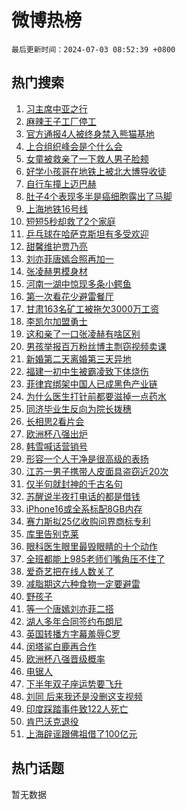 # 微博热榜

`最后更新时间：2024-07-03 08:52:39 +0800`

## 热门搜索

1. [习主席中亚之行](https://m.weibo.cn/search?containerid=100103type%3D1%26t%3D10%26q%3D%23%E4%B9%A0%E4%B8%BB%E5%B8%AD%E4%B8%AD%E4%BA%9A%E4%B9%8B%E8%A1%8C%23&stream_entry_id=51&isnewpage=1&extparam=seat%3D1%26cate%3D10103%26stream_entry_id%3D51%26pos%3D0%26q%3D%2523%25E4%25B9%25A0%25E4%25B8%25BB%25E5%25B8%25AD%25E4%25B8%25AD%25E4%25BA%259A%25E4%25B9%258B%25E8%25A1%258C%2523%26dgr%3D0%26filter_type%3Drealtimehot%26c_type%3D51%26display_time%3D1719967958%26pre_seqid%3D1719967958101023184104)
1. [麻辣王子工厂停工](https://m.weibo.cn/search?containerid=100103type%3D1%26t%3D10%26q%3D%23%E9%BA%BB%E8%BE%A3%E7%8E%8B%E5%AD%90%E5%B7%A5%E5%8E%82%E5%81%9C%E5%B7%A5%23&stream_entry_id=31&isnewpage=1&extparam=seat%3D1%26band_rank%3D1%26flag%3D2%26realpos%3D1%26q%3D%2523%25E9%25BA%25BB%25E8%25BE%25A3%25E7%258E%258B%25E5%25AD%2590%25E5%25B7%25A5%25E5%258E%2582%25E5%2581%259C%25E5%25B7%25A5%2523%26c_type%3D31%26cate%3D5001%26pos%3D0%26stream_entry_id%3D31%26filter_type%3Drealtimehot%26dgr%3D0%26lcate%3D5001%26display_time%3D1719967958%26pre_seqid%3D1719967958101023184104)
1. [官方通报4人被终身禁入熊猫基地](https://m.weibo.cn/search?containerid=100103type%3D1%26t%3D10%26q%3D%23%E5%AE%98%E6%96%B9%E9%80%9A%E6%8A%A54%E4%BA%BA%E8%A2%AB%E7%BB%88%E8%BA%AB%E7%A6%81%E5%85%A5%E7%86%8A%E7%8C%AB%E5%9F%BA%E5%9C%B0%23&stream_entry_id=31&isnewpage=1&extparam=seat%3D1%26band_rank%3D2%26flag%3D1%26realpos%3D2%26q%3D%2523%25E5%25AE%2598%25E6%2596%25B9%25E9%2580%259A%25E6%258A%25A54%25E4%25BA%25BA%25E8%25A2%25AB%25E7%25BB%2588%25E8%25BA%25AB%25E7%25A6%2581%25E5%2585%25A5%25E7%2586%258A%25E7%258C%25AB%25E5%259F%25BA%25E5%259C%25B0%2523%26c_type%3D31%26cate%3D5001%26pos%3D1%26stream_entry_id%3D31%26filter_type%3Drealtimehot%26dgr%3D0%26lcate%3D5001%26display_time%3D1719967958%26pre_seqid%3D1719967958101023184104)
1. [上合组织峰会是个什么会](https://m.weibo.cn/search?containerid=100103type%3D1%26t%3D10%26q%3D%23%E4%B8%8A%E5%90%88%E7%BB%84%E7%BB%87%E5%B3%B0%E4%BC%9A%E6%98%AF%E4%B8%AA%E4%BB%80%E4%B9%88%E4%BC%9A%23&stream_entry_id=31&isnewpage=1&extparam=seat%3D1%26band_rank%3D3%26flag%3D0%26realpos%3D3%26q%3D%2523%25E4%25B8%258A%25E5%2590%2588%25E7%25BB%2584%25E7%25BB%2587%25E5%25B3%25B0%25E4%25BC%259A%25E6%2598%25AF%25E4%25B8%25AA%25E4%25BB%2580%25E4%25B9%2588%25E4%25BC%259A%2523%26c_type%3D31%26cate%3D5001%26pos%3D2%26stream_entry_id%3D31%26filter_type%3Drealtimehot%26dgr%3D0%26lcate%3D5001%26display_time%3D1719967958%26pre_seqid%3D1719967958101023184104)
1. [女童被救亲了一下救人男子脸颊](https://m.weibo.cn/search?containerid=100103type%3D1%26t%3D10%26q%3D%23%E5%A5%B3%E7%AB%A5%E8%A2%AB%E6%95%91%E4%BA%B2%E4%BA%86%E4%B8%80%E4%B8%8B%E6%95%91%E4%BA%BA%E7%94%B7%E5%AD%90%E8%84%B8%E9%A2%8A%23&stream_entry_id=31&isnewpage=1&extparam=seat%3D1%26band_rank%3D4%26flag%3D32768%26realpos%3D4%26q%3D%2523%25E5%25A5%25B3%25E7%25AB%25A5%25E8%25A2%25AB%25E6%2595%2591%25E4%25BA%25B2%25E4%25BA%2586%25E4%25B8%2580%25E4%25B8%258B%25E6%2595%2591%25E4%25BA%25BA%25E7%2594%25B7%25E5%25AD%2590%25E8%2584%25B8%25E9%25A2%258A%2523%26c_type%3D31%26cate%3D5001%26pos%3D3%26stream_entry_id%3D31%26filter_type%3Drealtimehot%26dgr%3D0%26lcate%3D5001%26display_time%3D1719967958%26pre_seqid%3D1719967958101023184104)
1. [好学小孩哥在地铁上被北大博导收徒](https://m.weibo.cn/search?containerid=100103type%3D1%26t%3D10%26q%3D%23%E5%A5%BD%E5%AD%A6%E5%B0%8F%E5%AD%A9%E5%93%A5%E5%9C%A8%E5%9C%B0%E9%93%81%E4%B8%8A%E8%A2%AB%E5%8C%97%E5%A4%A7%E5%8D%9A%E5%AF%BC%E6%94%B6%E5%BE%92%23&stream_entry_id=31&isnewpage=1&extparam=seat%3D1%26band_rank%3D5%26flag%3D32768%26realpos%3D5%26q%3D%2523%25E5%25A5%25BD%25E5%25AD%25A6%25E5%25B0%258F%25E5%25AD%25A9%25E5%2593%25A5%25E5%259C%25A8%25E5%259C%25B0%25E9%2593%2581%25E4%25B8%258A%25E8%25A2%25AB%25E5%258C%2597%25E5%25A4%25A7%25E5%258D%259A%25E5%25AF%25BC%25E6%2594%25B6%25E5%25BE%2592%2523%26c_type%3D31%26cate%3D5001%26pos%3D4%26stream_entry_id%3D31%26filter_type%3Drealtimehot%26dgr%3D0%26lcate%3D5001%26display_time%3D1719967958%26pre_seqid%3D1719967958101023184104)
1. [自行车撞上迈巴赫](https://m.weibo.cn/search?containerid=100103type%3D1%26t%3D10%26q%3D%23%E8%87%AA%E8%A1%8C%E8%BD%A6%E6%92%9E%E4%B8%8A%E8%BF%88%E5%B7%B4%E8%B5%AB%23&stream_entry_id=31&isnewpage=1&extparam=seat%3D1%26band_rank%3D6%26flag%3D2%26realpos%3D6%26q%3D%2523%25E8%2587%25AA%25E8%25A1%258C%25E8%25BD%25A6%25E6%2592%259E%25E4%25B8%258A%25E8%25BF%2588%25E5%25B7%25B4%25E8%25B5%25AB%2523%26c_type%3D31%26cate%3D5001%26pos%3D5%26stream_entry_id%3D31%26filter_type%3Drealtimehot%26dgr%3D0%26lcate%3D5001%26display_time%3D1719967958%26pre_seqid%3D1719967958101023184104)
1. [肚子4个表现多半是癌细胞露出了马脚](https://m.weibo.cn/search?containerid=100103type%3D1%26t%3D10%26q%3D%23%E8%82%9A%E5%AD%904%E4%B8%AA%E8%A1%A8%E7%8E%B0%E5%A4%9A%E5%8D%8A%E6%98%AF%E7%99%8C%E7%BB%86%E8%83%9E%E9%9C%B2%E5%87%BA%E4%BA%86%E9%A9%AC%E8%84%9A%23&stream_entry_id=31&isnewpage=1&extparam=seat%3D1%26band_rank%3D7%26flag%3D2%26realpos%3D7%26q%3D%2523%25E8%2582%259A%25E5%25AD%25904%25E4%25B8%25AA%25E8%25A1%25A8%25E7%258E%25B0%25E5%25A4%259A%25E5%258D%258A%25E6%2598%25AF%25E7%2599%258C%25E7%25BB%2586%25E8%2583%259E%25E9%259C%25B2%25E5%2587%25BA%25E4%25BA%2586%25E9%25A9%25AC%25E8%2584%259A%2523%26c_type%3D31%26cate%3D5001%26pos%3D6%26stream_entry_id%3D31%26filter_type%3Drealtimehot%26dgr%3D0%26lcate%3D5001%26display_time%3D1719967958%26pre_seqid%3D1719967958101023184104)
1. [上海地铁16号线](https://m.weibo.cn/search?containerid=100103type%3D1%26t%3D10%26q%3D%23%E4%B8%8A%E6%B5%B7%E5%9C%B0%E9%93%8116%E5%8F%B7%E7%BA%BF%23&stream_entry_id=31&isnewpage=1&extparam=seat%3D1%26band_rank%3D8%26flag%3D1%26realpos%3D8%26q%3D%2523%25E4%25B8%258A%25E6%25B5%25B7%25E5%259C%25B0%25E9%2593%258116%25E5%258F%25B7%25E7%25BA%25BF%2523%26c_type%3D31%26cate%3D5001%26pos%3D7%26stream_entry_id%3D31%26filter_type%3Drealtimehot%26dgr%3D0%26lcate%3D5001%26display_time%3D1719967958%26pre_seqid%3D1719967958101023184104)
1. [短短5秒却救了2个家庭](https://m.weibo.cn/search?containerid=100103type%3D1%26t%3D10%26q%3D%23%E7%9F%AD%E7%9F%AD5%E7%A7%92%E5%8D%B4%E6%95%91%E4%BA%862%E4%B8%AA%E5%AE%B6%E5%BA%AD%23&stream_entry_id=31&isnewpage=1&extparam=seat%3D1%26band_rank%3D9%26flag%3D32768%26realpos%3D9%26q%3D%2523%25E7%259F%25AD%25E7%259F%25AD5%25E7%25A7%2592%25E5%258D%25B4%25E6%2595%2591%25E4%25BA%25862%25E4%25B8%25AA%25E5%25AE%25B6%25E5%25BA%25AD%2523%26c_type%3D31%26cate%3D5001%26pos%3D8%26stream_entry_id%3D31%26filter_type%3Drealtimehot%26dgr%3D0%26lcate%3D5001%26display_time%3D1719967958%26pre_seqid%3D1719967958101023184104)
1. [乒乓球在哈萨克斯坦有多受欢迎](https://m.weibo.cn/search?containerid=100103type%3D1%26t%3D10%26q%3D%23%E4%B9%92%E4%B9%93%E7%90%83%E5%9C%A8%E5%93%88%E8%90%A8%E5%85%8B%E6%96%AF%E5%9D%A6%E6%9C%89%E5%A4%9A%E5%8F%97%E6%AC%A2%E8%BF%8E%23&stream_entry_id=31&isnewpage=1&extparam=seat%3D1%26band_rank%3D10%26flag%3D1%26realpos%3D10%26q%3D%2523%25E4%25B9%2592%25E4%25B9%2593%25E7%2590%2583%25E5%259C%25A8%25E5%2593%2588%25E8%2590%25A8%25E5%2585%258B%25E6%2596%25AF%25E5%259D%25A6%25E6%259C%2589%25E5%25A4%259A%25E5%258F%2597%25E6%25AC%25A2%25E8%25BF%258E%2523%26c_type%3D31%26cate%3D5001%26pos%3D9%26stream_entry_id%3D31%26filter_type%3Drealtimehot%26dgr%3D0%26lcate%3D5001%26display_time%3D1719967958%26pre_seqid%3D1719967958101023184104)
1. [甜馨维护贾乃亮](https://m.weibo.cn/search?containerid=100103type%3D1%26t%3D10%26q%3D%23%E7%94%9C%E9%A6%A8%E7%BB%B4%E6%8A%A4%E8%B4%BE%E4%B9%83%E4%BA%AE%23&stream_entry_id=31&isnewpage=1&extparam=seat%3D1%26band_rank%3D11%26flag%3D1%26realpos%3D11%26q%3D%2523%25E7%2594%259C%25E9%25A6%25A8%25E7%25BB%25B4%25E6%258A%25A4%25E8%25B4%25BE%25E4%25B9%2583%25E4%25BA%25AE%2523%26c_type%3D31%26cate%3D5001%26pos%3D10%26stream_entry_id%3D31%26filter_type%3Drealtimehot%26dgr%3D0%26lcate%3D5001%26display_time%3D1719967958%26pre_seqid%3D1719967958101023184104)
1. [刘亦菲唐嫣合照再加一](https://m.weibo.cn/search?containerid=100103type%3D1%26t%3D10%26q%3D%23%E5%88%98%E4%BA%A6%E8%8F%B2%E5%94%90%E5%AB%A3%E5%90%88%E7%85%A7%E5%86%8D%E5%8A%A0%E4%B8%80%23&stream_entry_id=31&isnewpage=1&extparam=seat%3D1%26band_rank%3D12%26flag%3D0%26realpos%3D12%26q%3D%2523%25E5%2588%2598%25E4%25BA%25A6%25E8%258F%25B2%25E5%2594%2590%25E5%25AB%25A3%25E5%2590%2588%25E7%2585%25A7%25E5%2586%258D%25E5%258A%25A0%25E4%25B8%2580%2523%26c_type%3D31%26cate%3D5001%26pos%3D11%26stream_entry_id%3D31%26filter_type%3Drealtimehot%26dgr%3D0%26lcate%3D5001%26display_time%3D1719967958%26pre_seqid%3D1719967958101023184104)
1. [张凌赫男模身材](https://m.weibo.cn/search?containerid=100103type%3D1%26t%3D10%26q%3D%23%E5%BC%A0%E5%87%8C%E8%B5%AB%E7%94%B7%E6%A8%A1%E8%BA%AB%E6%9D%90%23&stream_entry_id=31&isnewpage=1&extparam=seat%3D1%26band_rank%3D13%26flag%3D1%26realpos%3D13%26q%3D%2523%25E5%25BC%25A0%25E5%2587%258C%25E8%25B5%25AB%25E7%2594%25B7%25E6%25A8%25A1%25E8%25BA%25AB%25E6%259D%2590%2523%26c_type%3D31%26cate%3D5001%26pos%3D12%26stream_entry_id%3D31%26filter_type%3Drealtimehot%26dgr%3D0%26lcate%3D5001%26display_time%3D1719967958%26pre_seqid%3D1719967958101023184104)
1. [河南一湖中惊现多条小鳄鱼](https://m.weibo.cn/search?containerid=100103type%3D1%26t%3D10%26q%3D%23%E6%B2%B3%E5%8D%97%E4%B8%80%E6%B9%96%E4%B8%AD%E6%83%8A%E7%8E%B0%E5%A4%9A%E6%9D%A1%E5%B0%8F%E9%B3%84%E9%B1%BC%23&stream_entry_id=31&isnewpage=1&extparam=seat%3D1%26band_rank%3D14%26flag%3D1%26realpos%3D14%26q%3D%2523%25E6%25B2%25B3%25E5%258D%2597%25E4%25B8%2580%25E6%25B9%2596%25E4%25B8%25AD%25E6%2583%258A%25E7%258E%25B0%25E5%25A4%259A%25E6%259D%25A1%25E5%25B0%258F%25E9%25B3%2584%25E9%25B1%25BC%2523%26c_type%3D31%26cate%3D5001%26pos%3D13%26stream_entry_id%3D31%26filter_type%3Drealtimehot%26dgr%3D0%26lcate%3D5001%26display_time%3D1719967958%26pre_seqid%3D1719967958101023184104)
1. [第一次看花少避雷餐厅](https://m.weibo.cn/search?containerid=100103type%3D1%26t%3D10%26q%3D%E7%AC%AC%E4%B8%80%E6%AC%A1%E7%9C%8B%E8%8A%B1%E5%B0%91%E9%81%BF%E9%9B%B7%E9%A4%90%E5%8E%85&stream_entry_id=31&isnewpage=1&extparam=seat%3D1%26band_rank%3D15%26flag%3D2%26realpos%3D15%26q%3D%25E7%25AC%25AC%25E4%25B8%2580%25E6%25AC%25A1%25E7%259C%258B%25E8%258A%25B1%25E5%25B0%2591%25E9%2581%25BF%25E9%259B%25B7%25E9%25A4%2590%25E5%258E%2585%26c_type%3D31%26cate%3D5001%26pos%3D14%26stream_entry_id%3D31%26filter_type%3Drealtimehot%26dgr%3D0%26lcate%3D5001%26display_time%3D1719967958%26pre_seqid%3D1719967958101023184104)
1. [甘肃163名矿工被拖欠3000万工资](https://m.weibo.cn/search?containerid=100103type%3D1%26t%3D10%26q%3D%23%E7%94%98%E8%82%83163%E5%90%8D%E7%9F%BF%E5%B7%A5%E8%A2%AB%E6%8B%96%E6%AC%A03000%E4%B8%87%E5%B7%A5%E8%B5%84%23&stream_entry_id=31&isnewpage=1&extparam=seat%3D1%26band_rank%3D16%26flag%3D0%26realpos%3D16%26q%3D%2523%25E7%2594%2598%25E8%2582%2583163%25E5%2590%258D%25E7%259F%25BF%25E5%25B7%25A5%25E8%25A2%25AB%25E6%258B%2596%25E6%25AC%25A03000%25E4%25B8%2587%25E5%25B7%25A5%25E8%25B5%2584%2523%26c_type%3D31%26cate%3D5001%26pos%3D15%26stream_entry_id%3D31%26filter_type%3Drealtimehot%26dgr%3D0%26lcate%3D5001%26display_time%3D1719967958%26pre_seqid%3D1719967958101023184104)
1. [李凯尔加盟勇士](https://m.weibo.cn/search?containerid=100103type%3D1%26t%3D10%26q%3D%23%E6%9D%8E%E5%87%AF%E5%B0%94%E5%8A%A0%E7%9B%9F%E5%8B%87%E5%A3%AB%23&stream_entry_id=31&isnewpage=1&extparam=seat%3D1%26band_rank%3D17%26flag%3D1%26realpos%3D17%26q%3D%2523%25E6%259D%258E%25E5%2587%25AF%25E5%25B0%2594%25E5%258A%25A0%25E7%259B%259F%25E5%258B%2587%25E5%25A3%25AB%2523%26c_type%3D31%26cate%3D5001%26pos%3D16%26stream_entry_id%3D31%26filter_type%3Drealtimehot%26dgr%3D0%26lcate%3D5001%26display_time%3D1719967958%26pre_seqid%3D1719967958101023184104)
1. [这和亲了一口张凌赫有啥区别](https://m.weibo.cn/search?containerid=100103type%3D1%26t%3D10%26q%3D%E8%BF%99%E5%92%8C%E4%BA%B2%E4%BA%86%E4%B8%80%E5%8F%A3%E5%BC%A0%E5%87%8C%E8%B5%AB%E6%9C%89%E5%95%A5%E5%8C%BA%E5%88%AB&stream_entry_id=31&isnewpage=1&extparam=seat%3D1%26band_rank%3D18%26flag%3D2%26realpos%3D18%26q%3D%25E8%25BF%2599%25E5%2592%258C%25E4%25BA%25B2%25E4%25BA%2586%25E4%25B8%2580%25E5%258F%25A3%25E5%25BC%25A0%25E5%2587%258C%25E8%25B5%25AB%25E6%259C%2589%25E5%2595%25A5%25E5%258C%25BA%25E5%2588%25AB%26c_type%3D31%26cate%3D5001%26pos%3D17%26stream_entry_id%3D31%26filter_type%3Drealtimehot%26dgr%3D0%26lcate%3D5001%26display_time%3D1719967958%26pre_seqid%3D1719967958101023184104)
1. [男孩举报百万粉丝博主剽窃视频卖课](https://m.weibo.cn/search?containerid=100103type%3D1%26t%3D10%26q%3D%23%E7%94%B7%E5%AD%A9%E4%B8%BE%E6%8A%A5%E7%99%BE%E4%B8%87%E7%B2%89%E4%B8%9D%E5%8D%9A%E4%B8%BB%E5%89%BD%E7%AA%83%E8%A7%86%E9%A2%91%E5%8D%96%E8%AF%BE%23&stream_entry_id=31&isnewpage=1&extparam=seat%3D1%26band_rank%3D19%26flag%3D0%26realpos%3D19%26q%3D%2523%25E7%2594%25B7%25E5%25AD%25A9%25E4%25B8%25BE%25E6%258A%25A5%25E7%2599%25BE%25E4%25B8%2587%25E7%25B2%2589%25E4%25B8%259D%25E5%258D%259A%25E4%25B8%25BB%25E5%2589%25BD%25E7%25AA%2583%25E8%25A7%2586%25E9%25A2%2591%25E5%258D%2596%25E8%25AF%25BE%2523%26c_type%3D31%26cate%3D5001%26pos%3D18%26stream_entry_id%3D31%26filter_type%3Drealtimehot%26dgr%3D0%26lcate%3D5001%26display_time%3D1719967958%26pre_seqid%3D1719967958101023184104)
1. [新婚第二天离婚第三天异地](https://m.weibo.cn/search?containerid=100103type%3D1%26t%3D10%26q%3D%23%E6%96%B0%E5%A9%9A%E7%AC%AC%E4%BA%8C%E5%A4%A9%E7%A6%BB%E5%A9%9A%E7%AC%AC%E4%B8%89%E5%A4%A9%E5%BC%82%E5%9C%B0%23&stream_entry_id=31&isnewpage=1&extparam=seat%3D1%26band_rank%3D20%26flag%3D2%26realpos%3D20%26q%3D%2523%25E6%2596%25B0%25E5%25A9%259A%25E7%25AC%25AC%25E4%25BA%258C%25E5%25A4%25A9%25E7%25A6%25BB%25E5%25A9%259A%25E7%25AC%25AC%25E4%25B8%2589%25E5%25A4%25A9%25E5%25BC%2582%25E5%259C%25B0%2523%26c_type%3D31%26cate%3D5001%26pos%3D19%26stream_entry_id%3D31%26filter_type%3Drealtimehot%26dgr%3D0%26lcate%3D5001%26display_time%3D1719967958%26pre_seqid%3D1719967958101023184104)
1. [福建一初中生被霸凌致下体烧伤](https://m.weibo.cn/search?containerid=100103type%3D1%26t%3D10%26q%3D%23%E7%A6%8F%E5%BB%BA%E4%B8%80%E5%88%9D%E4%B8%AD%E7%94%9F%E8%A2%AB%E9%9C%B8%E5%87%8C%E8%87%B4%E4%B8%8B%E4%BD%93%E7%83%A7%E4%BC%A4%23&stream_entry_id=31&isnewpage=1&extparam=seat%3D1%26band_rank%3D21%26flag%3D1%26realpos%3D21%26q%3D%2523%25E7%25A6%258F%25E5%25BB%25BA%25E4%25B8%2580%25E5%2588%259D%25E4%25B8%25AD%25E7%2594%259F%25E8%25A2%25AB%25E9%259C%25B8%25E5%2587%258C%25E8%2587%25B4%25E4%25B8%258B%25E4%25BD%2593%25E7%2583%25A7%25E4%25BC%25A4%2523%26c_type%3D31%26cate%3D5001%26pos%3D20%26stream_entry_id%3D31%26filter_type%3Drealtimehot%26dgr%3D0%26lcate%3D5001%26display_time%3D1719967958%26pre_seqid%3D1719967958101023184104)
1. [菲律宾绑架中国人已成黑色产业链](https://m.weibo.cn/search?containerid=100103type%3D1%26t%3D10%26q%3D%23%E8%8F%B2%E5%BE%8B%E5%AE%BE%E7%BB%91%E6%9E%B6%E4%B8%AD%E5%9B%BD%E4%BA%BA%E5%B7%B2%E6%88%90%E9%BB%91%E8%89%B2%E4%BA%A7%E4%B8%9A%E9%93%BE%23&stream_entry_id=31&isnewpage=1&extparam=seat%3D1%26band_rank%3D22%26flag%3D2%26realpos%3D22%26q%3D%2523%25E8%258F%25B2%25E5%25BE%258B%25E5%25AE%25BE%25E7%25BB%2591%25E6%259E%25B6%25E4%25B8%25AD%25E5%259B%25BD%25E4%25BA%25BA%25E5%25B7%25B2%25E6%2588%2590%25E9%25BB%2591%25E8%2589%25B2%25E4%25BA%25A7%25E4%25B8%259A%25E9%2593%25BE%2523%26c_type%3D31%26cate%3D5001%26pos%3D21%26stream_entry_id%3D31%26filter_type%3Drealtimehot%26dgr%3D0%26lcate%3D5001%26display_time%3D1719967958%26pre_seqid%3D1719967958101023184104)
1. [为什么医生打针前都要滋掉一点药水](https://m.weibo.cn/search?containerid=100103type%3D1%26t%3D10%26q%3D%23%E4%B8%BA%E4%BB%80%E4%B9%88%E5%8C%BB%E7%94%9F%E6%89%93%E9%92%88%E5%89%8D%E9%83%BD%E8%A6%81%E6%BB%8B%E6%8E%89%E4%B8%80%E7%82%B9%E8%8D%AF%E6%B0%B4%23&stream_entry_id=31&isnewpage=1&extparam=seat%3D1%26band_rank%3D23%26flag%3D0%26realpos%3D23%26q%3D%2523%25E4%25B8%25BA%25E4%25BB%2580%25E4%25B9%2588%25E5%258C%25BB%25E7%2594%259F%25E6%2589%2593%25E9%2592%2588%25E5%2589%258D%25E9%2583%25BD%25E8%25A6%2581%25E6%25BB%258B%25E6%258E%2589%25E4%25B8%2580%25E7%2582%25B9%25E8%258D%25AF%25E6%25B0%25B4%2523%26c_type%3D31%26cate%3D5001%26pos%3D22%26stream_entry_id%3D31%26filter_type%3Drealtimehot%26dgr%3D0%26lcate%3D5001%26display_time%3D1719967958%26pre_seqid%3D1719967958101023184104)
1. [同济毕业生反向为院长拨穗](https://m.weibo.cn/search?containerid=100103type%3D1%26t%3D10%26q%3D%23%E5%90%8C%E6%B5%8E%E6%AF%95%E4%B8%9A%E7%94%9F%E5%8F%8D%E5%90%91%E4%B8%BA%E9%99%A2%E9%95%BF%E6%8B%A8%E7%A9%97%23&stream_entry_id=31&isnewpage=1&extparam=seat%3D1%26band_rank%3D24%26flag%3D32768%26realpos%3D24%26q%3D%2523%25E5%2590%258C%25E6%25B5%258E%25E6%25AF%2595%25E4%25B8%259A%25E7%2594%259F%25E5%258F%258D%25E5%2590%2591%25E4%25B8%25BA%25E9%2599%25A2%25E9%2595%25BF%25E6%258B%25A8%25E7%25A9%2597%2523%26c_type%3D31%26cate%3D5001%26pos%3D23%26stream_entry_id%3D31%26filter_type%3Drealtimehot%26dgr%3D0%26lcate%3D5001%26display_time%3D1719967958%26pre_seqid%3D1719967958101023184104)
1. [长相思2看片会](https://m.weibo.cn/search?containerid=100103type%3D1%26t%3D10%26q%3D%23%E9%95%BF%E7%9B%B8%E6%80%9D2%E7%9C%8B%E7%89%87%E4%BC%9A%23&stream_entry_id=31&isnewpage=1&extparam=seat%3D1%26band_rank%3D25%26flag%3D1%26realpos%3D25%26q%3D%2523%25E9%2595%25BF%25E7%259B%25B8%25E6%2580%259D2%25E7%259C%258B%25E7%2589%2587%25E4%25BC%259A%2523%26c_type%3D31%26cate%3D5001%26pos%3D24%26stream_entry_id%3D31%26filter_type%3Drealtimehot%26dgr%3D0%26lcate%3D5001%26display_time%3D1719967958%26pre_seqid%3D1719967958101023184104)
1. [欧洲杯八强出炉](https://m.weibo.cn/search?containerid=100103type%3D1%26t%3D10%26q%3D%23%E6%AC%A7%E6%B4%B2%E6%9D%AF%E5%85%AB%E5%BC%BA%E5%87%BA%E7%82%89%23&stream_entry_id=31&isnewpage=1&extparam=seat%3D1%26band_rank%3D26%26flag%3D0%26realpos%3D26%26q%3D%2523%25E6%25AC%25A7%25E6%25B4%25B2%25E6%259D%25AF%25E5%2585%25AB%25E5%25BC%25BA%25E5%2587%25BA%25E7%2582%2589%2523%26c_type%3D31%26cate%3D5001%26pos%3D25%26stream_entry_id%3D31%26filter_type%3Drealtimehot%26dgr%3D0%26lcate%3D5001%26display_time%3D1719967958%26pre_seqid%3D1719967958101023184104)
1. [韩雪喊话营销号](https://m.weibo.cn/search?containerid=100103type%3D1%26t%3D10%26q%3D%23%E9%9F%A9%E9%9B%AA%E5%96%8A%E8%AF%9D%E8%90%A5%E9%94%80%E5%8F%B7%23&stream_entry_id=31&isnewpage=1&extparam=seat%3D1%26band_rank%3D27%26flag%3D1%26realpos%3D27%26q%3D%2523%25E9%259F%25A9%25E9%259B%25AA%25E5%2596%258A%25E8%25AF%259D%25E8%2590%25A5%25E9%2594%2580%25E5%258F%25B7%2523%26c_type%3D31%26cate%3D5001%26pos%3D26%26stream_entry_id%3D31%26filter_type%3Drealtimehot%26dgr%3D0%26lcate%3D5001%26display_time%3D1719967958%26pre_seqid%3D1719967958101023184104)
1. [形容一个人干净是很高级的表扬](https://m.weibo.cn/search?containerid=100103type%3D1%26t%3D10%26q%3D%23%E5%BD%A2%E5%AE%B9%E4%B8%80%E4%B8%AA%E4%BA%BA%E5%B9%B2%E5%87%80%E6%98%AF%E5%BE%88%E9%AB%98%E7%BA%A7%E7%9A%84%E8%A1%A8%E6%89%AC%23&stream_entry_id=31&isnewpage=1&extparam=seat%3D1%26band_rank%3D28%26flag%3D1%26realpos%3D28%26q%3D%2523%25E5%25BD%25A2%25E5%25AE%25B9%25E4%25B8%2580%25E4%25B8%25AA%25E4%25BA%25BA%25E5%25B9%25B2%25E5%2587%2580%25E6%2598%25AF%25E5%25BE%2588%25E9%25AB%2598%25E7%25BA%25A7%25E7%259A%2584%25E8%25A1%25A8%25E6%2589%25AC%2523%26c_type%3D31%26cate%3D5001%26pos%3D27%26stream_entry_id%3D31%26filter_type%3Drealtimehot%26dgr%3D0%26lcate%3D5001%26display_time%3D1719967958%26pre_seqid%3D1719967958101023184104)
1. [江苏一男子携带人皮面具盗窃近20次](https://m.weibo.cn/search?containerid=100103type%3D1%26t%3D10%26q%3D%23%E6%B1%9F%E8%8B%8F%E4%B8%80%E7%94%B7%E5%AD%90%E6%90%BA%E5%B8%A6%E4%BA%BA%E7%9A%AE%E9%9D%A2%E5%85%B7%E7%9B%97%E7%AA%83%E8%BF%9120%E6%AC%A1%23&stream_entry_id=31&isnewpage=1&extparam=seat%3D1%26band_rank%3D29%26flag%3D0%26realpos%3D29%26q%3D%2523%25E6%25B1%259F%25E8%258B%258F%25E4%25B8%2580%25E7%2594%25B7%25E5%25AD%2590%25E6%2590%25BA%25E5%25B8%25A6%25E4%25BA%25BA%25E7%259A%25AE%25E9%259D%25A2%25E5%2585%25B7%25E7%259B%2597%25E7%25AA%2583%25E8%25BF%259120%25E6%25AC%25A1%2523%26c_type%3D31%26cate%3D5001%26pos%3D28%26stream_entry_id%3D31%26filter_type%3Drealtimehot%26dgr%3D0%26lcate%3D5001%26display_time%3D1719967958%26pre_seqid%3D1719967958101023184104)
1. [仅半句就封神的千古名句](https://m.weibo.cn/search?containerid=100103type%3D1%26t%3D10%26q%3D%E4%BB%85%E5%8D%8A%E5%8F%A5%E5%B0%B1%E5%B0%81%E7%A5%9E%E7%9A%84%E5%8D%83%E5%8F%A4%E5%90%8D%E5%8F%A5&stream_entry_id=31&isnewpage=1&extparam=seat%3D1%26band_rank%3D30%26flag%3D1%26realpos%3D30%26q%3D%25E4%25BB%2585%25E5%258D%258A%25E5%258F%25A5%25E5%25B0%25B1%25E5%25B0%2581%25E7%25A5%259E%25E7%259A%2584%25E5%258D%2583%25E5%258F%25A4%25E5%2590%258D%25E5%258F%25A5%26c_type%3D31%26cate%3D5001%26pos%3D29%26stream_entry_id%3D31%26filter_type%3Drealtimehot%26dgr%3D0%26lcate%3D5001%26display_time%3D1719967958%26pre_seqid%3D1719967958101023184104)
1. [苏醒说半夜打电话的都是借钱](https://m.weibo.cn/search?containerid=100103type%3D1%26t%3D10%26q%3D%23%E8%8B%8F%E9%86%92%E8%AF%B4%E5%8D%8A%E5%A4%9C%E6%89%93%E7%94%B5%E8%AF%9D%E7%9A%84%E9%83%BD%E6%98%AF%E5%80%9F%E9%92%B1%23&stream_entry_id=31&isnewpage=1&extparam=seat%3D1%26band_rank%3D31%26flag%3D1%26realpos%3D31%26q%3D%2523%25E8%258B%258F%25E9%2586%2592%25E8%25AF%25B4%25E5%258D%258A%25E5%25A4%259C%25E6%2589%2593%25E7%2594%25B5%25E8%25AF%259D%25E7%259A%2584%25E9%2583%25BD%25E6%2598%25AF%25E5%2580%259F%25E9%2592%25B1%2523%26c_type%3D31%26cate%3D5001%26pos%3D30%26stream_entry_id%3D31%26filter_type%3Drealtimehot%26dgr%3D0%26lcate%3D5001%26display_time%3D1719967958%26pre_seqid%3D1719967958101023184104)
1. [iPhone16或全系标配8GB内存](https://m.weibo.cn/search?containerid=100103type%3D1%26t%3D10%26q%3D%23iPhone16%E6%88%96%E5%85%A8%E7%B3%BB%E6%A0%87%E9%85%8D8GB%E5%86%85%E5%AD%98%23&stream_entry_id=31&isnewpage=1&extparam=seat%3D1%26band_rank%3D32%26flag%3D1%26realpos%3D32%26q%3D%2523iPhone16%25E6%2588%2596%25E5%2585%25A8%25E7%25B3%25BB%25E6%25A0%2587%25E9%2585%258D8GB%25E5%2586%2585%25E5%25AD%2598%2523%26c_type%3D31%26cate%3D5001%26pos%3D31%26stream_entry_id%3D31%26filter_type%3Drealtimehot%26dgr%3D0%26lcate%3D5001%26display_time%3D1719967958%26pre_seqid%3D1719967958101023184104)
1. [赛力斯拟25亿收购问界商标专利](https://m.weibo.cn/search?containerid=100103type%3D1%26t%3D10%26q%3D%23%E8%B5%9B%E5%8A%9B%E6%96%AF%E6%8B%9F25%E4%BA%BF%E6%94%B6%E8%B4%AD%E9%97%AE%E7%95%8C%E5%95%86%E6%A0%87%E4%B8%93%E5%88%A9%23&stream_entry_id=31&isnewpage=1&extparam=seat%3D1%26band_rank%3D33%26flag%3D0%26realpos%3D33%26q%3D%2523%25E8%25B5%259B%25E5%258A%259B%25E6%2596%25AF%25E6%258B%259F25%25E4%25BA%25BF%25E6%2594%25B6%25E8%25B4%25AD%25E9%2597%25AE%25E7%2595%258C%25E5%2595%2586%25E6%25A0%2587%25E4%25B8%2593%25E5%2588%25A9%2523%26c_type%3D31%26cate%3D5001%26pos%3D32%26stream_entry_id%3D31%26filter_type%3Drealtimehot%26dgr%3D0%26lcate%3D5001%26display_time%3D1719967958%26pre_seqid%3D1719967958101023184104)
1. [库里告别克莱](https://m.weibo.cn/search?containerid=100103type%3D1%26t%3D10%26q%3D%23%E5%BA%93%E9%87%8C%E5%91%8A%E5%88%AB%E5%85%8B%E8%8E%B1%23&stream_entry_id=31&isnewpage=1&extparam=seat%3D1%26band_rank%3D34%26flag%3D1%26realpos%3D34%26q%3D%2523%25E5%25BA%2593%25E9%2587%258C%25E5%2591%258A%25E5%2588%25AB%25E5%2585%258B%25E8%258E%25B1%2523%26c_type%3D31%26cate%3D5001%26pos%3D33%26stream_entry_id%3D31%26filter_type%3Drealtimehot%26dgr%3D0%26lcate%3D5001%26display_time%3D1719967958%26pre_seqid%3D1719967958101023184104)
1. [眼科医生眼里最毁眼睛的十个动作](https://m.weibo.cn/search?containerid=100103type%3D1%26t%3D10%26q%3D%23%E7%9C%BC%E7%A7%91%E5%8C%BB%E7%94%9F%E7%9C%BC%E9%87%8C%E6%9C%80%E6%AF%81%E7%9C%BC%E7%9D%9B%E7%9A%84%E5%8D%81%E4%B8%AA%E5%8A%A8%E4%BD%9C%23&stream_entry_id=31&isnewpage=1&extparam=seat%3D1%26band_rank%3D35%26flag%3D0%26realpos%3D35%26q%3D%2523%25E7%259C%25BC%25E7%25A7%2591%25E5%258C%25BB%25E7%2594%259F%25E7%259C%25BC%25E9%2587%258C%25E6%259C%2580%25E6%25AF%2581%25E7%259C%25BC%25E7%259D%259B%25E7%259A%2584%25E5%258D%2581%25E4%25B8%25AA%25E5%258A%25A8%25E4%25BD%259C%2523%26c_type%3D31%26cate%3D5001%26pos%3D34%26stream_entry_id%3D31%26filter_type%3Drealtimehot%26dgr%3D0%26lcate%3D5001%26display_time%3D1719967958%26pre_seqid%3D1719967958101023184104)
1. [全班都能上985老师们嘴角压不住了](https://m.weibo.cn/search?containerid=100103type%3D1%26t%3D10%26q%3D%23%E5%85%A8%E7%8F%AD%E9%83%BD%E8%83%BD%E4%B8%8A985%E8%80%81%E5%B8%88%E4%BB%AC%E5%98%B4%E8%A7%92%E5%8E%8B%E4%B8%8D%E4%BD%8F%E4%BA%86%23&stream_entry_id=31&isnewpage=1&extparam=seat%3D1%26band_rank%3D36%26flag%3D0%26realpos%3D36%26q%3D%2523%25E5%2585%25A8%25E7%258F%25AD%25E9%2583%25BD%25E8%2583%25BD%25E4%25B8%258A985%25E8%2580%2581%25E5%25B8%2588%25E4%25BB%25AC%25E5%2598%25B4%25E8%25A7%2592%25E5%258E%258B%25E4%25B8%258D%25E4%25BD%258F%25E4%25BA%2586%2523%26c_type%3D31%26cate%3D5001%26pos%3D35%26stream_entry_id%3D31%26filter_type%3Drealtimehot%26dgr%3D0%26lcate%3D5001%26display_time%3D1719967958%26pre_seqid%3D1719967958101023184104)
1. [爱奇艺把在线人数关了](https://m.weibo.cn/search?containerid=100103type%3D1%26t%3D10%26q%3D%23%E7%88%B1%E5%A5%87%E8%89%BA%E6%8A%8A%E5%9C%A8%E7%BA%BF%E4%BA%BA%E6%95%B0%E5%85%B3%E4%BA%86%23&stream_entry_id=31&isnewpage=1&extparam=seat%3D1%26band_rank%3D37%26flag%3D0%26realpos%3D37%26q%3D%2523%25E7%2588%25B1%25E5%25A5%2587%25E8%2589%25BA%25E6%258A%258A%25E5%259C%25A8%25E7%25BA%25BF%25E4%25BA%25BA%25E6%2595%25B0%25E5%2585%25B3%25E4%25BA%2586%2523%26c_type%3D31%26cate%3D5001%26pos%3D36%26stream_entry_id%3D31%26filter_type%3Drealtimehot%26dgr%3D0%26lcate%3D5001%26display_time%3D1719967958%26pre_seqid%3D1719967958101023184104)
1. [减脂期这六种食物一定要避雷](https://m.weibo.cn/search?containerid=100103type%3D1%26t%3D10%26q%3D%23%E5%87%8F%E8%84%82%E6%9C%9F%E8%BF%99%E5%85%AD%E7%A7%8D%E9%A3%9F%E7%89%A9%E4%B8%80%E5%AE%9A%E8%A6%81%E9%81%BF%E9%9B%B7%23&stream_entry_id=31&isnewpage=1&extparam=seat%3D1%26band_rank%3D38%26flag%3D0%26realpos%3D38%26q%3D%2523%25E5%2587%258F%25E8%2584%2582%25E6%259C%259F%25E8%25BF%2599%25E5%2585%25AD%25E7%25A7%258D%25E9%25A3%259F%25E7%2589%25A9%25E4%25B8%2580%25E5%25AE%259A%25E8%25A6%2581%25E9%2581%25BF%25E9%259B%25B7%2523%26c_type%3D31%26cate%3D5001%26pos%3D37%26stream_entry_id%3D31%26filter_type%3Drealtimehot%26dgr%3D0%26lcate%3D5001%26display_time%3D1719967958%26pre_seqid%3D1719967958101023184104)
1. [野孩子](https://m.weibo.cn/search?containerid=100103type%3D1%26t%3D10%26q%3D%E9%87%8E%E5%AD%A9%E5%AD%90&stream_entry_id=31&isnewpage=1&extparam=seat%3D1%26band_rank%3D39%26flag%3D0%26realpos%3D39%26q%3D%25E9%2587%258E%25E5%25AD%25A9%25E5%25AD%2590%26c_type%3D31%26cate%3D5001%26pos%3D38%26stream_entry_id%3D31%26filter_type%3Drealtimehot%26dgr%3D0%26lcate%3D5001%26display_time%3D1719967958%26pre_seqid%3D1719967958101023184104)
1. [等一个唐嫣刘亦菲二搭](https://m.weibo.cn/search?containerid=100103type%3D1%26t%3D10%26q%3D%23%E7%AD%89%E4%B8%80%E4%B8%AA%E5%94%90%E5%AB%A3%E5%88%98%E4%BA%A6%E8%8F%B2%E4%BA%8C%E6%90%AD%23&stream_entry_id=31&isnewpage=1&extparam=seat%3D1%26band_rank%3D40%26flag%3D1%26realpos%3D40%26q%3D%2523%25E7%25AD%2589%25E4%25B8%2580%25E4%25B8%25AA%25E5%2594%2590%25E5%25AB%25A3%25E5%2588%2598%25E4%25BA%25A6%25E8%258F%25B2%25E4%25BA%258C%25E6%2590%25AD%2523%26c_type%3D31%26cate%3D5001%26pos%3D39%26stream_entry_id%3D31%26filter_type%3Drealtimehot%26dgr%3D0%26lcate%3D5001%26display_time%3D1719967958%26pre_seqid%3D1719967958101023184104)
1. [湖人多年合同签约布朗尼](https://m.weibo.cn/search?containerid=100103type%3D1%26t%3D10%26q%3D%23%E6%B9%96%E4%BA%BA%E5%A4%9A%E5%B9%B4%E5%90%88%E5%90%8C%E7%AD%BE%E7%BA%A6%E5%B8%83%E6%9C%97%E5%B0%BC%23&stream_entry_id=31&isnewpage=1&extparam=seat%3D1%26band_rank%3D41%26flag%3D1%26realpos%3D41%26q%3D%2523%25E6%25B9%2596%25E4%25BA%25BA%25E5%25A4%259A%25E5%25B9%25B4%25E5%2590%2588%25E5%2590%258C%25E7%25AD%25BE%25E7%25BA%25A6%25E5%25B8%2583%25E6%259C%2597%25E5%25B0%25BC%2523%26c_type%3D31%26cate%3D5001%26pos%3D40%26stream_entry_id%3D31%26filter_type%3Drealtimehot%26dgr%3D0%26lcate%3D5001%26display_time%3D1719967958%26pre_seqid%3D1719967958101023184104)
1. [英国转播方字幕羞辱C罗](https://m.weibo.cn/search?containerid=100103type%3D1%26t%3D10%26q%3D%23%E8%8B%B1%E5%9B%BD%E8%BD%AC%E6%92%AD%E6%96%B9%E5%AD%97%E5%B9%95%E7%BE%9E%E8%BE%B1C%E7%BD%97%23&stream_entry_id=31&isnewpage=1&extparam=seat%3D1%26band_rank%3D42%26flag%3D0%26realpos%3D42%26q%3D%2523%25E8%258B%25B1%25E5%259B%25BD%25E8%25BD%25AC%25E6%2592%25AD%25E6%2596%25B9%25E5%25AD%2597%25E5%25B9%2595%25E7%25BE%259E%25E8%25BE%25B1C%25E7%25BD%2597%2523%26c_type%3D31%26cate%3D5001%26pos%3D41%26stream_entry_id%3D31%26filter_type%3Drealtimehot%26dgr%3D0%26lcate%3D5001%26display_time%3D1719967958%26pre_seqid%3D1719967958101023184104)
1. [闵塔鲨白鹿再合作](https://m.weibo.cn/search?containerid=100103type%3D1%26t%3D10%26q%3D%23%E9%97%B5%E5%A1%94%E9%B2%A8%E7%99%BD%E9%B9%BF%E5%86%8D%E5%90%88%E4%BD%9C%23&stream_entry_id=31&isnewpage=1&extparam=seat%3D1%26band_rank%3D43%26flag%3D1%26realpos%3D43%26q%3D%2523%25E9%2597%25B5%25E5%25A1%2594%25E9%25B2%25A8%25E7%2599%25BD%25E9%25B9%25BF%25E5%2586%258D%25E5%2590%2588%25E4%25BD%259C%2523%26c_type%3D31%26cate%3D5001%26pos%3D42%26stream_entry_id%3D31%26filter_type%3Drealtimehot%26dgr%3D0%26lcate%3D5001%26display_time%3D1719967958%26pre_seqid%3D1719967958101023184104)
1. [欧洲杯八强晋级概率](https://m.weibo.cn/search?containerid=100103type%3D1%26t%3D10%26q%3D%23%E6%AC%A7%E6%B4%B2%E6%9D%AF%E5%85%AB%E5%BC%BA%E6%99%8B%E7%BA%A7%E6%A6%82%E7%8E%87%23&stream_entry_id=31&isnewpage=1&extparam=seat%3D1%26band_rank%3D44%26flag%3D1%26realpos%3D44%26q%3D%2523%25E6%25AC%25A7%25E6%25B4%25B2%25E6%259D%25AF%25E5%2585%25AB%25E5%25BC%25BA%25E6%2599%258B%25E7%25BA%25A7%25E6%25A6%2582%25E7%258E%2587%2523%26c_type%3D31%26cate%3D5001%26pos%3D43%26stream_entry_id%3D31%26filter_type%3Drealtimehot%26dgr%3D0%26lcate%3D5001%26display_time%3D1719967958%26pre_seqid%3D1719967958101023184104)
1. [电锯人](https://m.weibo.cn/search?containerid=100103type%3D1%26t%3D10%26q%3D%E7%94%B5%E9%94%AF%E4%BA%BA&stream_entry_id=31&isnewpage=1&extparam=seat%3D1%26band_rank%3D45%26flag%3D1%26realpos%3D45%26q%3D%25E7%2594%25B5%25E9%2594%25AF%25E4%25BA%25BA%26c_type%3D31%26cate%3D5001%26pos%3D44%26stream_entry_id%3D31%26filter_type%3Drealtimehot%26dgr%3D0%26lcate%3D5001%26display_time%3D1719967958%26pre_seqid%3D1719967958101023184104)
1. [下半年双子座运势要飞升](https://m.weibo.cn/search?containerid=100103type%3D1%26t%3D10%26q%3D%23%E4%B8%8B%E5%8D%8A%E5%B9%B4%E5%8F%8C%E5%AD%90%E5%BA%A7%E8%BF%90%E5%8A%BF%E8%A6%81%E9%A3%9E%E5%8D%87%23&stream_entry_id=31&isnewpage=1&extparam=seat%3D1%26band_rank%3D46%26flag%3D0%26realpos%3D46%26q%3D%2523%25E4%25B8%258B%25E5%258D%258A%25E5%25B9%25B4%25E5%258F%258C%25E5%25AD%2590%25E5%25BA%25A7%25E8%25BF%2590%25E5%258A%25BF%25E8%25A6%2581%25E9%25A3%259E%25E5%258D%2587%2523%26c_type%3D31%26cate%3D5001%26pos%3D45%26stream_entry_id%3D31%26filter_type%3Drealtimehot%26dgr%3D0%26lcate%3D5001%26display_time%3D1719967958%26pre_seqid%3D1719967958101023184104)
1. [刘同 后来我还是没删这支视频](https://m.weibo.cn/search?containerid=100103type%3D1%26t%3D10%26q%3D%E5%88%98%E5%90%8C+%E5%90%8E%E6%9D%A5%E6%88%91%E8%BF%98%E6%98%AF%E6%B2%A1%E5%88%A0%E8%BF%99%E6%94%AF%E8%A7%86%E9%A2%91&stream_entry_id=31&isnewpage=1&extparam=seat%3D1%26band_rank%3D47%26flag%3D1%26realpos%3D47%26q%3D%25E5%2588%2598%25E5%2590%258C%2520%25E5%2590%258E%25E6%259D%25A5%25E6%2588%2591%25E8%25BF%2598%25E6%2598%25AF%25E6%25B2%25A1%25E5%2588%25A0%25E8%25BF%2599%25E6%2594%25AF%25E8%25A7%2586%25E9%25A2%2591%26c_type%3D31%26cate%3D5001%26pos%3D46%26stream_entry_id%3D31%26filter_type%3Drealtimehot%26dgr%3D0%26lcate%3D5001%26display_time%3D1719967958%26pre_seqid%3D1719967958101023184104)
1. [印度踩踏事件致122人死亡](https://m.weibo.cn/search?containerid=100103type%3D1%26t%3D10%26q%3D%23%E5%8D%B0%E5%BA%A6%E8%B8%A9%E8%B8%8F%E4%BA%8B%E4%BB%B6%E8%87%B4122%E4%BA%BA%E6%AD%BB%E4%BA%A1%23&stream_entry_id=31&isnewpage=1&extparam=seat%3D1%26band_rank%3D48%26flag%3D0%26realpos%3D48%26q%3D%2523%25E5%258D%25B0%25E5%25BA%25A6%25E8%25B8%25A9%25E8%25B8%258F%25E4%25BA%258B%25E4%25BB%25B6%25E8%2587%25B4122%25E4%25BA%25BA%25E6%25AD%25BB%25E4%25BA%25A1%2523%26c_type%3D31%26cate%3D5001%26pos%3D47%26stream_entry_id%3D31%26filter_type%3Drealtimehot%26dgr%3D0%26lcate%3D5001%26display_time%3D1719967958%26pre_seqid%3D1719967958101023184104)
1. [肯巴沃克退役](https://m.weibo.cn/search?containerid=100103type%3D1%26t%3D10%26q%3D%23%E8%82%AF%E5%B7%B4%E6%B2%83%E5%85%8B%E9%80%80%E5%BD%B9%23&stream_entry_id=31&isnewpage=1&extparam=seat%3D1%26band_rank%3D49%26flag%3D1%26realpos%3D49%26q%3D%2523%25E8%2582%25AF%25E5%25B7%25B4%25E6%25B2%2583%25E5%2585%258B%25E9%2580%2580%25E5%25BD%25B9%2523%26c_type%3D31%26cate%3D5001%26pos%3D48%26stream_entry_id%3D31%26filter_type%3Drealtimehot%26dgr%3D0%26lcate%3D5001%26display_time%3D1719967958%26pre_seqid%3D1719967958101023184104)
1. [上海辟谣跟佛祖借了100亿元](https://m.weibo.cn/search?containerid=100103type%3D1%26t%3D10%26q%3D%23%E4%B8%8A%E6%B5%B7%E8%BE%9F%E8%B0%A3%E8%B7%9F%E4%BD%9B%E7%A5%96%E5%80%9F%E4%BA%86100%E4%BA%BF%E5%85%83%23&stream_entry_id=31&isnewpage=1&extparam=seat%3D1%26band_rank%3D50%26flag%3D0%26realpos%3D50%26q%3D%2523%25E4%25B8%258A%25E6%25B5%25B7%25E8%25BE%259F%25E8%25B0%25A3%25E8%25B7%259F%25E4%25BD%259B%25E7%25A5%2596%25E5%2580%259F%25E4%25BA%2586100%25E4%25BA%25BF%25E5%2585%2583%2523%26c_type%3D31%26cate%3D5001%26pos%3D49%26stream_entry_id%3D31%26filter_type%3Drealtimehot%26dgr%3D0%26lcate%3D5001%26display_time%3D1719967958%26pre_seqid%3D1719967958101023184104)

## 热门话题

暂无数据
